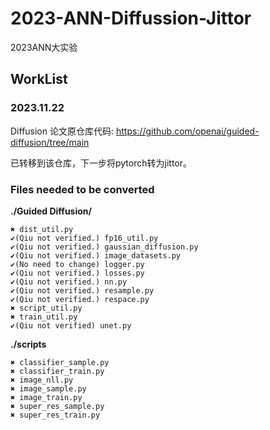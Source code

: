 # 2023-ANN-Diffussion-Jittor

2023ANN大实验

## WorkList

### 2023.11.22

Diffusion 论文原仓库代码: https://github.com/openai/guided-diffusion/tree/main

已转移到该仓库，下一步将pytorch转为jittor。

### Files needed to be converted

**./Guided Diffusion/**

```assembly
✖ dist_util.py
✔(Qiu not verified.) fp16_util.py
✔(Qiu not verified.) gaussian_diffusion.py
✔(Qiu not verified.) image_datasets.py
✔(No need to change) logger.py
✔(Qiu not verified.) losses.py
✔(Qiu not verified.) nn.py
✔(Qiu not verified.) resample.py
✔(Qiu not verified.) respace.py
✖ script_util.py
✖ train_util.py
✔(Qiu not verified) unet.py
```

**./scripts**

```assembly
✖ classifier_sample.py
✖ classifier_train.py
✖ image_nll.py
✖ image_sample.py
✖ image_train.py
✖ super_res_sample.py
✖ super_res_train.py
```

